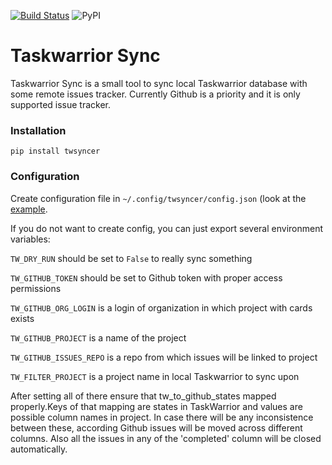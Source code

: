 [![Build Status](https://travis-ci.com/sorrowless/twsyncer.svg?branch=master)](https://travis-ci.com/sorrowless/twsyncer)
![PyPI](https://img.shields.io/pypi/v/twsyncer)


# Taskwarrior Sync

Taskwarrior Sync is a small tool to sync local Taskwarrior database with some
remote issues tracker. Currently Github is a priority and it is only supported
issue tracker.


### Installation

`pip install twsyncer`

### Configuration

Create configuration file in `~/.config/twsyncer/config.json` (look at
the [example](config.example.json).

If you do not want to create config, you can just export several environment
variables:

`TW_DRY_RUN` should be set to `False` to really sync something

`TW_GITHUB_TOKEN` should be set to Github token with proper access permissions

`TW_GITHUB_ORG_LOGIN` is a login of organization in which project with cards
exists

`TW_GITHUB_PROJECT` is a name of the project

`TW_GITHUB_ISSUES_REPO` is a repo from which issues will be linked to project

`TW_FILTER_PROJECT` is a project name in local Taskwarrior to sync upon

After setting all of there ensure that tw_to_github_states mapped
properly.Keys of that mapping are states in TaskWarrior and values are
possible column names in project. In case there will be any inconsistence
between these, according Github issues will be moved across different columns.
Also all the issues in any of the 'completed' column will be closed
automatically.
